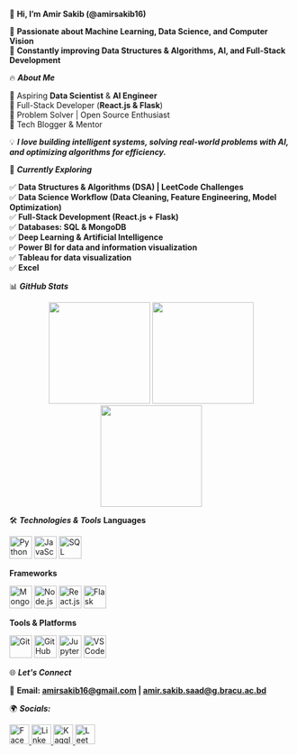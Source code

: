 👋 **Hi, I’m Amir Sakib (@amirsakib16)**

🚀 **Passionate about Machine Learning, Data Science, and Computer Vision** <br>
🎯 **Constantly improving Data Structures & Algorithms, AI, and Full-Stack Development** <br>

🔥 _**About Me**_

🔹 Aspiring **Data Scientist** & **AI Engineer** <br>
🔹 Full-Stack Developer (**React.js & Flask**) <br>
🔹 Problem Solver | Open Source Enthusiast <br>
🔹 Tech Blogger & Mentor <br>

💡 _**I love building intelligent systems, solving real-world problems with AI, and optimizing algorithms for efficiency.**_

📌 _**Currently Exploring**_

✅ **Data Structures & Algorithms (DSA) | LeetCode Challenges** <br>
✅ **Data Science Workflow (Data Cleaning, Feature Engineering, Model Optimization)** <br>
✅ **Full-Stack Development (React.js + Flask)** <br>
✅ **Databases: SQL & MongoDB** <br>
✅ **Deep Learning & Artificial Intelligence** <br>
✅ **Power BI for data and information visualization** <br>
✅ **Tableau for data visualization** <br>
✅ **Excel**

📊 _**GitHub Stats**_
<div align="center"> <img src="https://github-readme-stats.vercel.app/api?username=amirsakib16&show_icons=true&count_private=true&theme=dracula&hide_border=false" height="180" alt=" " /> <img src="https://github-readme-streak-stats.herokuapp.com/?user=amirsakib16&theme=dracula&hide_border=false" height="180" alt=" " /> <img src="https://github-readme-stats.vercel.app/api/top-langs?username=amirsakib16&layout=compact&langs_count=6&theme=dracula&hide_border=false" height="180" alt=" " /> </div> 

🛠️ _**Technologies & Tools**_
**Languages**
<div align="left"> <img src="https://cdn.jsdelivr.net/gh/devicons/devicon/icons/python/python-original.svg" height="40" alt="Python" /> <img src="https://cdn.jsdelivr.net/gh/devicons/devicon/icons/javascript/javascript-original.svg" height="40" alt="JavaScript" /> <img src="https://cdn.jsdelivr.net/gh/devicons/devicon/icons/sqlite/sqlite-original.svg" height="40" alt="SQL" /> </div>

**Frameworks**
<div align="left"> <img src="https://cdn.jsdelivr.net/gh/devicons/devicon/icons/mongodb/mongodb-original.svg" height="40" alt="MongoDB" /> <img src="https://cdn.jsdelivr.net/gh/devicons/devicon/icons/nodejs/nodejs-original.svg" height="40" alt="Node.js" /> <img src="https://cdn.jsdelivr.net/gh/devicons/devicon/icons/react/react-original.svg" height="40" alt="React.js" /> <img src="https://cdn.jsdelivr.net/gh/devicons/devicon/icons/flask/flask-original.svg" height="40" alt="Flask" /> </div>

**Tools & Platforms**
<div align="left"> <img src="https://cdn.jsdelivr.net/gh/devicons/devicon/icons/git/git-original.svg" height="40" alt="Git" /> <img src="https://cdn.jsdelivr.net/gh/devicons/devicon/icons/github/github-original.svg" height="40" alt="GitHub" /> <img src="https://cdn.jsdelivr.net/gh/devicons/devicon/icons/jupyter/jupyter-original.svg" height="40" alt="Jupyter" /> <img src="https://cdn.jsdelivr.net/gh/devicons/devicon/icons/vscode/vscode-original.svg" height="40" alt="VS Code" /> </div> 

🌐 _**Let's Connect**_

📧 **Email: amirsakib16@gmail.com | amir.sakib.saad@g.bracu.ac.bd**

🌍 _**Socials:**_
<div align="left"> <a href="https://www.facebook.com/amir.sakib.92/"> <img src="https://img.shields.io/badge/Facebook-1877F2?logo=facebook&logoColor=white&style=for-the-badge" height="35" alt="Facebook" /> </a> <a href="http://linkedin.com/in/amir-sakib-saad-2410282a7"> <img src="https://img.shields.io/badge/LinkedIn-0077B5?logo=linkedin&logoColor=white&style=for-the-badge" height="35" alt="LinkedIn" /> </a> <a href="https://www.kaggle.com/amirsakibsaad"> <img src="https://img.shields.io/badge/Kaggle-20BEFF?logo=kaggle&logoColor=white&style=for-the-badge" height="35" alt="Kaggle" /> </a> <a href="https://leetcode.com/u/amirsakib16/"> <img src="https://img.shields.io/badge/LeetCode-FFA116?logo=leetcode&logoColor=white&style=for-the-badge" height="35" alt="LeetCode" /> </a> </div> 
